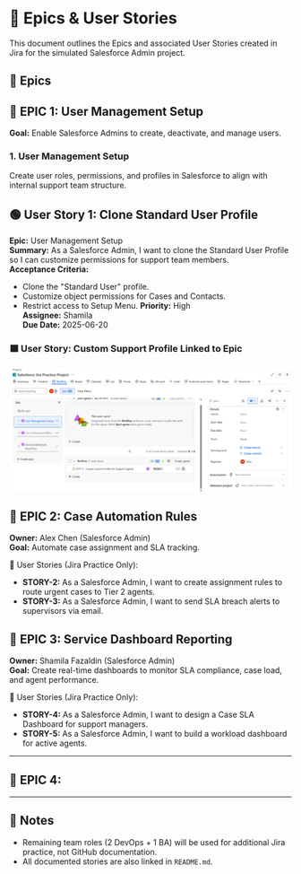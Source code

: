 # 📘 Epics & User Stories

This document outlines the Epics and associated User Stories created in Jira for the simulated Salesforce Admin project.

## 📁 Epics

  ## 🧩 EPIC 1: User Management Setup
**Goal:** Enable Salesforce Admins to create, deactivate, and manage users.

### 1. User Management Setup
Create user roles, permissions, and profiles in Salesforce to align with internal support team structure.

## 🟢 User Story 1: Clone Standard User Profile

**Epic:** User Management Setup  
**Summary:** As a Salesforce Admin, I want to clone the Standard User Profile so I can customize permissions for support team members.  
**Acceptance Criteria:**
- Clone the "Standard User" profile.
- Customize object permissions for Cases and Contacts.
- Restrict access to Setup Menu.
**Priority:** High  
**Assignee:** Shamila  
**Due Date:** 2025-06-20


### 🟩 User Story: Custom Support Profile Linked to Epic
![Story Screenshot](../screenshots/story-support-profile-parent-epic.png)


## 🧩 EPIC 2: Case Automation Rules  
**Owner:** Alex Chen (Salesforce Admin)  
**Goal:** Automate case assignment and SLA tracking.

🔹 User Stories (Jira Practice Only):
- **STORY-2:** As a Salesforce Admin, I want to create assignment rules to route urgent cases to Tier 2 agents.
- **STORY-3:** As a Salesforce Admin, I want to send SLA breach alerts to supervisors via email.

## 🧩 EPIC 3: Service Dashboard Reporting  
**Owner:** Shamila Fazaldin (Salesforce Admin)  
**Goal:** Create real-time dashboards to monitor SLA compliance, case load, and agent performance.

🔹 User Stories (Jira Practice Only):
- **STORY-4:** As a Salesforce Admin, I want to design a Case SLA Dashboard for support managers.
- **STORY-5:** As a Salesforce Admin, I want to build a workload dashboard for active agents.

---
## 🧩 EPIC 4: 




---

## 📝 Notes

- Remaining team roles (2 DevOps + 1 BA) will be used for additional Jira practice, not GitHub documentation.
- All documented stories are also linked in `README.md`.






